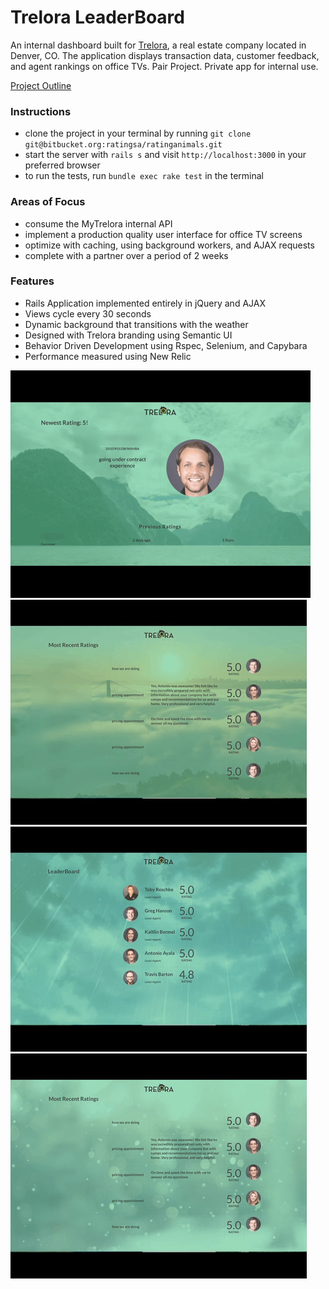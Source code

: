 # Trelora LeaderBoard

An internal dashboard built for [Trelora](http://www.trelora.com/), a real estate company located in Denver, CO. The application displays transaction data, customer feedback, and agent rankings on office TVs. Pair Project. Private app for internal use.

[Project Outline](https://github.com/turingschool/lesson_plans/blob/master/ruby_03-professional_rails_applications/self_directed_project.md)

### Instructions

* clone the project in your terminal by running `git clone git@bitbucket.org:ratingsa/ratinganimals.git`
* start the server with `rails s` and visit `http://localhost:3000` in your preferred browser
* to run the tests, run `bundle exec rake test` in the terminal

### Areas of Focus

* consume the MyTrelora internal API
* implement a production quality user interface for office TV screens
* optimize with caching, using background workers, and AJAX requests
* complete with a partner over a period of 2 weeks

### Features
* Rails Application implemented entirely in jQuery and AJAX
* Views cycle every 30 seconds
* Dynamic background that transitions with the weather
* Designed with Trelora branding using Semantic UI
* Behavior Driven Development using Rspec, Selenium, and Capybara
* Performance measured using New Relic

![normal](images/normal.gif)
![cloudy](images/clouds.gif)
![rain](images/rain.gif)
![snow](images/snow.gif)

